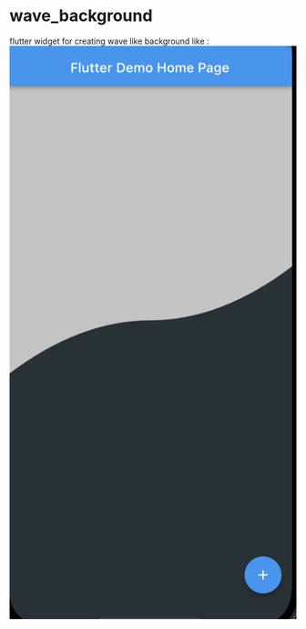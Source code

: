 # wave_background
flutter widget for creating wave like background 
like :
![alt text](https://github.com/hasanforaty/wave_background/blob/main/res/result.png)

